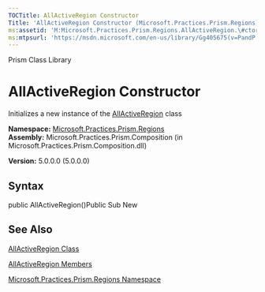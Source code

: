 ```yaml
---
TOCTitle: AllActiveRegion Constructor
Title: 'AllActiveRegion Constructor (Microsoft.Practices.Prism.Regions)'
ms:assetid: 'M:Microsoft.Practices.Prism.Regions.AllActiveRegion.\#ctor'
ms:mtpsurl: 'https://msdn.microsoft.com/en-us/library/Gg405675(v=PandP.50)'
---
```


Prism Class Library

AllActiveRegion Constructor
===========================

Initializes a new instance of the [AllActiveRegion](https://msdn.microsoft.com/t:microsoft.practices.prism.regions.allactiveregion) class

**Namespace:** [Microsoft.Practices.Prism.Regions](https://msdn.microsoft.com/n:microsoft.practices.prism.regions)
**Assembly:** Microsoft.Practices.Prism.Composition (in Microsoft.Practices.Prism.Composition.dll)

**Version:** 5.0.0.0 (5.0.0.0)

## Syntax


public AllActiveRegion()Public Sub New

See Also
--------


[AllActiveRegion Class](https://msdn.microsoft.com/t:microsoft.practices.prism.regions.allactiveregion)

[AllActiveRegion Members](https://msdn.microsoft.com/allmembers.t:microsoft.practices.prism.regions.allactiveregion)

[Microsoft.Practices.Prism.Regions Namespace](https://msdn.microsoft.com/n:microsoft.practices.prism.regions)
